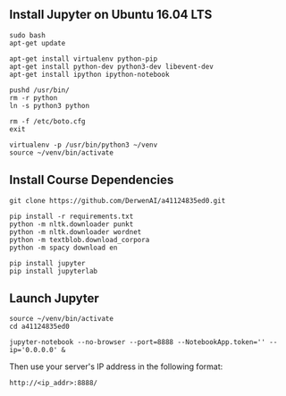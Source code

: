 ## Install Jupyter on Ubuntu 16.04 LTS

```
sudo bash
apt-get update

apt-get install virtualenv python-pip
apt-get install python-dev python3-dev libevent-dev
apt-get install ipython ipython-notebook

pushd /usr/bin/
rm -r python
ln -s python3 python

rm -f /etc/boto.cfg
exit

virtualenv -p /usr/bin/python3 ~/venv
source ~/venv/bin/activate
```


## Install Course Dependencies

```
git clone https://github.com/DerwenAI/a41124835ed0.git

pip install -r requirements.txt
python -m nltk.downloader punkt
python -m nltk.downloader wordnet
python -m textblob.download_corpora
python -m spacy download en

pip install jupyter
pip install jupyterlab
```

## Launch Jupyter

```
source ~/venv/bin/activate
cd a41124835ed0

jupyter-notebook --no-browser --port=8888 --NotebookApp.token='' --ip='0.0.0.0' &
```

Then use your server's IP address in the following format:

```
http://<ip_addr>:8888/
```
